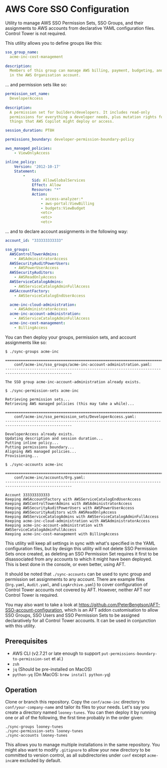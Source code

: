 # AWS Core SSO Configuration

Utility to manage AWS SSO Permission Sets, SSO Groups, and their assignments to AWS
accounts from declarative YAML configuration files. Control Tower is not required.

This utility allows you to define groups like this:
```yaml
sso_group_name: 
  acme-inc-cost-management
  
description:
  Members of this group can manage AWS billing, payment, budgeting, and cost reporting 
  in the AWS Organisation account.
```

... and permission sets like so:
```yaml
permission_set_name: 
  DeveloperAccess
  
description: 
  A permission set for builders/developers. It includes read-only 
  permissions for everything a developer needs, plus mutation rights for 
  things that AWS Copilot might deploy or access.

session_duration: PT8H

permissions_boundary: developer-permission-boundary-policy

aws_managed_policies:
    - ViewOnlyAccess

inline_policy:
    Version: '2012-10-17'
    Statement:
        - 
            Sid: AllowGlobalServices
            Effect: Allow
            Resource: "*"
            Action:
                - access-analyzer:*
                - aws-portal:ViewBilling
                - budgets:ViewBudget
                <etc>
                <etc>
                <etc>
```
... and to declare account assignments in the following way:
```yaml
account_id: "333333333333"

sso_groups:
  AWSControlTowerAdmins:
    - AWSAdministratorAccess
  AWSSecurityAuditPowerUsers:
    - AWSPowerUserAccess
  AWSSecurityAuditors:
    - AWSReadOnlyAccess
  AWSServiceCatalogAdmins:
    - AWSServiceCatalogAdminFullAccess
  AWSAccountFactory:
    - AWSServiceCatalogEndUserAccess

  acme-inc-cloud-administration:
    - AWSAdministratorAccess
  acme-inc-account-administration:
    - AWSServiceCatalogAdminFullAccess
  acme-inc-cost-management:
    - BillingAccess
```
You can then deploy your groups, permission sets, and account assignments like so:
```console
$ ./sync-groups acme-inc

====================================================================================================
    conf/acme-inc/sso_groups/acme-inc-account-administration.yaml:
----------------------------------------------------------------------------------------------------

The SSO group acme-inc-account-administration already exists.

$ ./sync-permission-sets acme-inc

Retrieving permission sets...
Retrieving AWS managed policies (this may take a while)...

====================================================================================================
    conf/acme-inc/sso_permission_sets/DeveloperAccess.yaml:
----------------------------------------------------------------------------------------------------

DeveloperAccess already exists.
Updating description and session duration...
Putting inline policy...
Putting permissions boundary...
Aligning AWS managed policies...
Provisioning...

$ ./sync-accounts acme-inc

====================================================================================================
    conf/acme-inc/accounts/Org.yaml:
----------------------------------------------------------------------------------------------------

Account 333333333333
Keeping AWSAccountFactory with AWSServiceCatalogEndUserAccess
Keeping AWSControlTowerAdmins with AWSAdministratorAccess
Keeping AWSSecurityAuditPowerUsers with AWSPowerUserAccess
Keeping AWSSecurityAuditors with AWSReadOnlyAccess
Keeping AWSServiceCatalogAdmins with AWSServiceCatalogAdminFullAccess
Keeping acme-inc-cloud-administration with AWSAdministratorAccess
Keeping acme-inc-account-administration with AWSServiceCatalogAdminFullAccess
Keeping acme-inc-cost-management with BillingAccess
```


This utility will keep all settings in sync with what's specified in the YAML configuration files,
but by design this utility will not delete SSO Permission Sets once created, as deleting an SSO
Permission Set requires it first to be disassociated from any accounts to which it might
have been deployed. This is best done in the console, or even better, using AFT.

It should be noted that `./sync-accounts` can be used to sync group and permission set 
assignments to any account. There are example files (`Org.yaml`, `Audit.yaml`, and `LogArchive.yaml`) 
to cover configuration of Control Tower accounts not covered by AFT. However, neither AFT nor Control 
Tower is required.

You may also want to take a look at https://github.com/PeterBengtson/AFT-SSO-account-configuration,
which is an AFT addon customisation to allow SSO Groups, SSO Users and SSO Permission Sets to be assigned
declaratively for all Control Tower accounts. It can be used in conjunction with this utility.


## Prerequisites

* AWS CLI (v2.7.21 or late enough to support `put-permissions-boundary-to-permission-set` et al.)
* `zsh`
* `jq` (Should be pre-installed on MacOS)
* `python-yq` (On MacOS: `brew install python-yq`)


## Operation

Clone or branch this repository. Copy the `conf/acme-inc` directory to `conf/your-company-name` 
and tailor its files to your needs. Let's say you create a directory named `looney-tunes`. You can then 
deploy it by running one or all of the following, the first time probably in the order given:

```console
./sync-groups looney-tunes
./sync-permission-sets looney-tunes
./sync-accounts looney-tunes
```

This allows you to manage multiple installations in the same repository. You might also want to
modify `.gitignore` to allow your new directory to be committed to version control, as all
subdirectories under `conf` except `acme-inc`are excluded by default.
